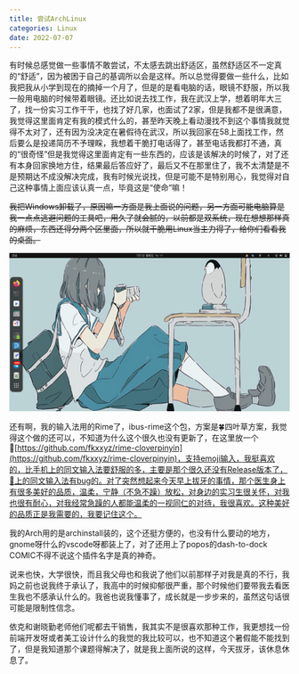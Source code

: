 ```yaml
---
title: 尝试ArchLinux
categories: Linux
date: 2022-07-07
---
```


有时候总感觉做一些事情不敢尝试，不太感去跳出舒适区，虽然舒适区不一定真的“舒适”，因为被困于自己的基调所以会是这样。所以总觉得要做一些什么，比如我把我从小学到现在的摘掉一个月了，但是的是看电脑的话，眼镜不舒服，所以我一般用电脑的时候带着眼镜。还比如说去找工作，我在武汉上学，想着明年大三了，找一份实习工作干干，也找了好几家，也面试了2家，但是我都不是很满意，我觉得这里面肯定有我的模式什么的，甚至昨天晚上看动漫找不到这个事情我就觉得不太对了，还有因为没决定在暑假待在武汉，所以我回家在58上面找工作，然后要么是投递简历不予理睬，我想着干脆打电话得了，甚至电话我都打不通，真的“很奇怪”但是我觉得这里面肯定有一些东西的，应该是该解决的时候了，对了还有本身回家换地方住，结果最后答应好了，最后又不在那里住了，我不太清楚是不是预期达不成没解决完成，我有时候光说找，但是可能不是特别用心，我觉得对自己这种事情上面应该认真一点，毕竟这是“使命”嘛！

~~我把Windows卸载了，原因嘛一方面是我上面说的问题，另一方面可能电脑算是我一点点逃避问题的工具吧，用久了就会腻的，以前都是双系统，现在想想那样真的麻烦，东西还得分两个区里面，所以就干脆用Linux当主力得了，给你们看看我的桌面。~~

![ArchLinux](./media/尝试ArchLinux/20220701_161431__2022-07-01%2016-11-06.png)

还有啊，我的输入法用的Rime了，ibus-rime这个包，方案是🍀四叶草方案，我觉得这个做的还可以，不知道为什么这个很久也没有更新了，在这里放一个🔗[https://github.com/fkxxyz/rime-cloverpinyin](https://github.com/fkxxyz/rime-cloverpinyin)，支持emoji输入，我挺喜欢的，比手机上的同文输入法要舒服的多，主要是那个很久还没有Release版本了，📱上的同文输入法有bug的。对了突然想起来今天早上拔牙的事情，那个医生身上有很多美好的品质，温柔，宁静（不急不躁）放松，对身边的实习生很关怀，对我也很有耐心，对我经常急躁的人都能温柔的一视同仁的对待，我很喜欢。这种美好的品质正是我需要的，我要记住这个。

我的Arch用的是archinstall装的，这个还挺方便的，也没有什么要动的地方，gnome呀什么的vscode呀都装上了，对了还用上了popos的dash-to-dock COMIC不得不说这个插件名字是真的神奇。

说来也快，大学很快，而且我父母也和我说了他们以前那样子对我是真的不行，我妈之前也说我终于承认了，我高中的时候抑郁很严重，那个时候他们要带我去看医生我也不感承认什么的。我爸也说我懂事了，成长就是一步步来的，虽然这句话很可能是限制性信念。

依克和谢晓勤老师他们呢都去干销售，我其实不是很喜欢那种工作，我更想找一份前端开发呀或者美工设计什么的我觉的我比较可以，也不知道这个暑假能不能找到了，但是我知道那个课题得解决了，就是我上面所说的这样，今天拔牙，该休息休息了。
